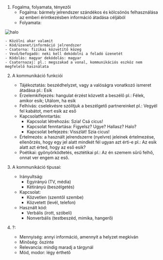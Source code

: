 1. Fogalma, folyamata, tényezői
	- Fogalma: bármely jelrendszer szándékos és kölcsönös felhasználása az emberi érintkezésben információ átadása céljából
	- Folyamata:

![halo](KommunikacioFolyamata.png)

	- Közölni akar valamit
	- Kód/üzenet/információ jelrendszer
	- Csatorna: fizikai közvetítő közeg
	- Vevő/befogadó: neki kell dekódolni a feladó üzenetét
	- Kódolás: magyar dekódolás: magyar
	- Csatornazaj: pl.: megszakad a vonal, kommunikációs eszköz nem megfelelő használata

2. A kommunikáció funkciói
	- Tájékoztatás: beszédhelyzet, vagy a valóságra vonatkozó ismeret átadása
		pl.: Esik
	- Érzelemkifejezés: hangulat érzést közvetít a beszélő
		pl.: Félek, amikor esik; Utálom, ha esik
	- Felhívás: cselekvésre szólítjuk a beszélgető partnereinket
		pl.: Vegyél fel kabátot, mert esik az eső
	- Kapcsolatfenntartás: 
		- Kapcsolat létrehozás: Szia! Csá cicus!
		- Kapcsolat fenntartása: Figyelsz? Ugye? Hallasz? Halo?
		- Kapcsolat befejezés: Visszlát! Szia cicus!
	- Értelmezés: a használt jelrendszerre (nyelvre) jeleinek értelmezése, ellenőrzés, hogy egy jel alatt mindkét fél ugyan azt érti-e
		pl.: Az esik alatt azt érted, hogy az eső esik?
	- Poétikai: gyönyörködtetés, esztétikai
		pl.: Az én szemem sűrű felhő, onnat ver engem az eső.

3. A kommunikáció típusai:
	- Irányultság: 
		- Egyirányú (TV, média)
		- Kétirányú (beszélgetés)
	- Kapcsolat:
		- Közvetlen (szemtől szembe)
		- Közvetett (levél, telefon)
	- Használt kód:
		- Verbális (írott, szóbeli)
		- Nonverbális (testbeszéd, mimika, hangerő)

4. ?: 
	- Mennyiség: annyi információ, amennyit a helyzet megkíván
	- Minőség: őszinte
	- Relevancia: mindig maradj a tárgynál
	- Mód, modor: légy érthető